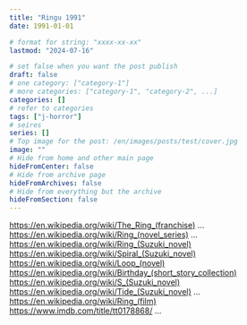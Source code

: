 ```yaml
---
title: "Ringu 1991"
date: 1991-01-01

# format for string: "xxxx-xx-xx"
lastmod: "2024-07-16"

# set false when you want the post publish
draft: false
# one category: ["category-1"]
# more categories: ["category-1", "category-2", ...]
categories: []
# refer to categories
tags: ["j-horror"]
# seires
series: []
# Top image for the post: /en/images/posts/test/cover.jpg
image: ""
# Hide from home and other main page
hideFromCenter: false
# Hide from archive page
hideFromArchives: false
# Hide from everything but the archive
hideFromSection: false
---
```

https://en.wikipedia.org/wiki/The_Ring_(franchise)
...
https://en.wikipedia.org/wiki/Ring_(novel_series)
...
https://en.wikipedia.org/wiki/Ring_(Suzuki_novel)
https://en.wikipedia.org/wiki/Spiral_(Suzuki_novel)
https://en.wikipedia.org/wiki/Loop_(novel)
https://en.wikipedia.org/wiki/Birthday_(short_story_collection)
https://en.wikipedia.org/wiki/S_(Suzuki_novel)
https://en.wikipedia.org/wiki/Tide_(Suzuki_novel)
...
https://en.wikipedia.org/wiki/Ring_(film)
https://www.imdb.com/title/tt0178868/
...
<!--more-->